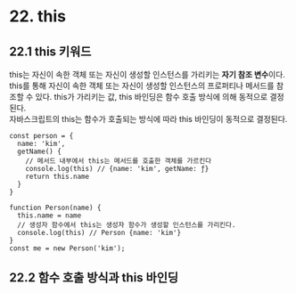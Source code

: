 # 22. this
## 22.1 this 키워드
this는 자신이 속한 객체 또는 자신이 생성할 인스턴스를 가리키는 **자기 참조 변수**이다. this를 통해 자신이 속한 객체 또는 자신이 생성할 인스턴스의 프로퍼티나 메서드를 참조할 수 있다. this가 가리키는 값, this 바인딩은 함수 호출 방식에 의해 동적으로 결정된다.<br>
자바스크립트의 this는 함수가 호출되는 방식에 따라 this 바인딩이 동적으로 결정된다.
```
const person = {
  name: 'kim',
  getName() {
    // 메서드 내부에서 this는 메서드를 호출한 객체를 가르킨다
    console.log(this) // {name: 'kim', getName: ƒ}
    return this.name
  }
}

function Person(name) {
  this.name = name
  // 생성자 함수에서 this는 생성자 함수가 생성할 인스턴스를 가리킨다.
  console.log(this) // Person {name: 'kim'}
}
const me = new Person('kim');
```

## 22.2 함수 호출 방식과 this 바인딩

